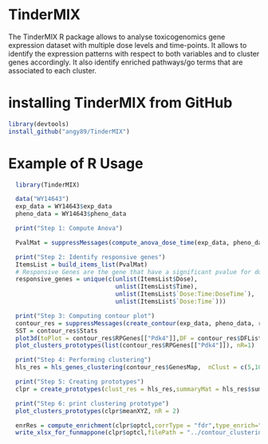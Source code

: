# TinderMIX
The TinderMIX R package allows to analyse toxicogenomics gene expression dataset with multiple dose levels and time-points. It allows to identify the expression patterns with respect to both variables and to cluster genes accordingly. It also identify enriched pathways/go terms that are associated to each cluster.

# installing TinderMIX from GitHub

```R
library(devtools)
install_github("angy89/TinderMIX")
```

# Example of R Usage
```R
  library(TinderMIX)

  data("WY14643")
  exp_data = WY14643$exp_data
  pheno_data = WY14643$pheno_data

  print("Step 1: Compute Anova")

  PvalMat = suppressMessages(compute_anova_dose_time(exp_data, pheno_data,dose_index = 2,time_point_index = 3))

  print("Step 2: Identify responsive genes")
  ItemsList = build_items_list(PvalMat)
  # Responsive Genes are the gene that have a significant pvalue for dose, time and dose, time and dose * time
  responsive_genes = unique(c(unlist(ItemsList$Dose),
                              unlist(ItemsList$Time),
                              unlist(ItemsList$`Dose:Time:DoseTime`),
                              unlist(ItemsList$`Dose:Time`)))

  print("Step 3: Computing contour plot")
  contour_res = suppressMessages(create_contour(exp_data, pheno_data, responsive_genes,dose_index = 2,time_point_index =3 ,gridSize = 50))
  SST = contour_res$Stats
  plot3d(toPlot = contour_res$RPGenes[["Pdk4"]],DF = contour_res$DFList[["Pdk4"]])
  plot_clusters_prototypes(list(contour_res$RPGenes[["Pdk4"]]), nR=1)

  print("Step 4: Performing clustering")
  hls_res = hls_genes_clustering(contour_res$GenesMap,  nClust = c(5,10,15,20,25), method="pearson", hls.method = "ward")

  print("Step 5: Creating prototypes")
  clpr = create_prototypes(clust_res = hls_res,summaryMat = hls_res$summaryMat,contour_res )

  print("Step 6: print clustering prototype")
  plot_clusters_prototypes(clpr$meanXYZ, nR = 2)

  enrRes = compute_enrichment(clpr$optcl,corrType = "fdr",type_enrich="KEGG", org_enrich = "rnorvegicus",pth = 0.05,sig = FALSE,mis = 0,only_annotated=FALSE)
  write_xlsx_for_funmappone(clpr$optcl,filePath = "../contour_clustering/gene_clustering.xlsx")
  ```

